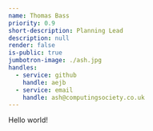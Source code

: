 ```yaml
---
name: Thomas Bass
priority: 0.9
short-description: Planning Lead
description: null
render: false
is-public: true
jumbotron-image: ./ash.jpg
handles:
  - service: github
    handle: aejb
  - service: email
    handle: ash@computingsociety.co.uk
---
```


Hello world!
